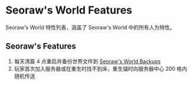 # Seoraw's World Features
Seoraw's World 特性列表，涵盖了 Seoraw's World 中的所有人为特性。

## Seoraw's Features
1. 每天清晨 4 点重启并备份世界文件到 [Seoraw's World Backups](http://idc.seoraw.world:32403/backup)
2. 玩家首次加入服务器或在重生时找不到床，重生锚时向服务器中心 200 格内随机传送
